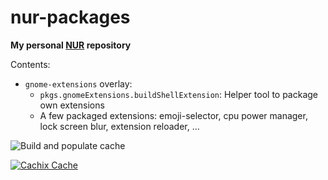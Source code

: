 # nur-packages

**My personal [NUR](https://github.com/nix-community/NUR) repository**

Contents:

- `gnome-extensions` overlay:
	- `pkgs.gnomeExtensions.buildShellExtension`: Helper tool to package own extensions
	- A few packaged extensions: emoji-selector, cpu power manager, lock screen blur, extension reloader, …

<!-- Remove this if you don't use github actions -->
![Build and populate cache](https://github.com/nix-community/piegamesde/workflows/Build%20and%20populate%20cache/badge.svg)

<!--
Uncomment this if you use travis:

[![Build Status](https://travis-ci.com/<YOUR_TRAVIS_USERNAME>/nur-packages.svg?branch=master)](https://travis-ci.com/<YOUR_TRAVIS_USERNAME>/nur-packages)
-->
[![Cachix Cache](https://img.shields.io/badge/cachix-<YOUR_CACHIX_CACHE_NAME>-blue.svg)](https://<YOUR_CACHIX_CACHE_NAME>.cachix.org)

